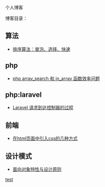个人博客


博客目录：

## 算法

* [排序算法：冒泡、选择、快速](/算法/排序算法:冒泡、选择、快速.md)


## php
* [php array_search 和 in_array 函数效率问题](/php/php的array_search和in_array函数效率问题.md)
## php:laravel

* [Laravel 请求到达控制器的过程](/php/Laravel请求到达控制器的过程.md)

## 前端
* [在html页面中引入css的几种方式](/前端/在html页面中引入css的几种方式.md)

## 设计模式

* [面向对象特性与设计原则](/designPattern/面向对象特性与设计原则.md)














[test](/gitImg/test.jpg)